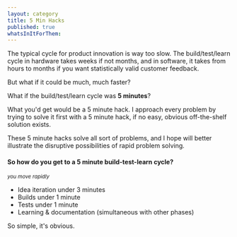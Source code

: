 ```yaml
---
layout: category
title: 5 Min Hacks
published: true
whatsInItForThem:
---
```


The typical cycle for product innovation is way too slow. The build/test/learn cycle in hardware takes weeks if not months, and in software, it takes from hours to months if you want statistically valid customer feedback.

But what if it could be much, much faster?

What if the build/test/learn cycle was **5 minutes**?

What you'd get would be a 5 minute hack. I approach every problem by trying to solve it first with a 5 minute hack, if no easy, obvious off-the-shelf solution exists.

These 5 minute hacks solve all sort of problems, and I hope will better illustrate the disruptive possibilities of rapid problem solving.


#### So how do you get to a 5 minute build-test-learn cycle?
<sub>_you move rapidly_</sub>
* Idea iteration under 3 minutes
* Builds under 1 minute
* Tests under 1 minute
* Learning & documentation (simultaneous with other phases)

So simple, it's obvious.